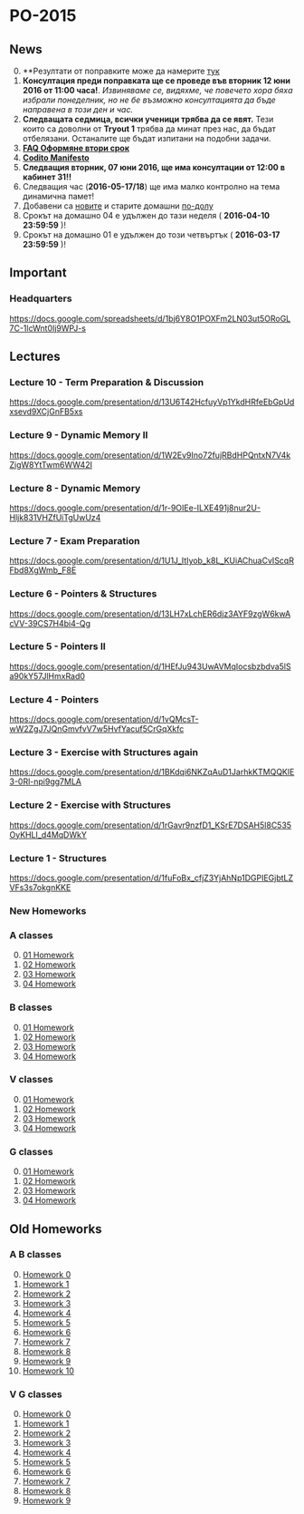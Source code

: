 # PO-2015

## News

0. **Резултати от поправките може да намерите [тук](https://github.com/elsys/po-homework/blob/master/july-retry.md)
0. **Консултация преди поправката ще се проведе във вторник 12 юни 2016 от 11:00 часа!**. _Извиняваме се, видяхме, че повечето хора бяха избрали понеделник, но не бе възможно консултацията да бъде направена в този ден и час._
0. **Следващата седмица, всички ученици трябва да се явят.** Тези които са доволни от **Tryout 1** трябва да минат през нас, да бъдат отбелязани. Останалите ще бъдат изпитани на подобни задачи.
0. [**FAQ Оформяне втори срок**](https://docs.google.com/document/d/1ETePYqIaqUG5ZunoYQ8laciVo1Ghz3EktExV7SYGGLE/edit?usp=sharing)
0. [**Codito Manifesto**](https://docs.google.com/document/d/1Ub5tekkCVQxmzpmYgjHmaMqOzvXWb5T1P_fzYIMox8M/edit#)
0. **Следващия вторник, 07 юни 2016, ще има консултации от 12:00 в кабинет 31!!**
0. Следващия час (**2016-05-17/18**) ще има малко контролно на тема динамична памет!
0. Добавени са [новите](#new-homeworks) и старите домашни [по-долу](#old-homeworks)
0. Срокът на домашно 04 е удължен до тази неделя ( **2016-04-10 23:59:59** )!
0. Срокът на домашно 01 е удължен до този четвъртък ( **2016-03-17 23:59:59** )!

## Important

### Headquarters
https://docs.google.com/spreadsheets/d/1bj6Y8O1POXFm2LN03ut5ORoGL7C-1lcWnt0Ij9WPJ-s

## Lectures

### Lecture 10 - Term Preparation & Discussion
https://docs.google.com/presentation/d/13U6T42HcfuyVp1YkdHRfeEbGpUdxsevd9XCjGnFB5xs

### Lecture 9 - Dynamic Memory II
https://docs.google.com/presentation/d/1W2Ev9Ino72fujRBdHPQntxN7V4kZigW8YtTwm6WW42I

### Lecture 8 - Dynamic Memory
https://docs.google.com/presentation/d/1r-9OIEe-ILXE491j8nur2U-Hljk831VHZfUiTgUwUz4

### Lecture 7 - Exam Preparation
https://docs.google.com/presentation/d/1U1J_ItIyob_k8L_KUiAChuaCvIScqRFbd8XgWmb_F8E

### Lecture 6 - Pointers & Structures
https://docs.google.com/presentation/d/13LH7xLchER6djz3AYF9zgW6kwAcVV-39CS7H4bi4-Qg

### Lecture 5 - Pointers II
https://docs.google.com/presentation/d/1HEfJu943UwAVMqIocsbzbdva5lSa90kY57JlHmxRad0

### Lecture 4 - Pointers
https://docs.google.com/presentation/d/1vQMcsT-wW2ZgJ7JQnGmvfvV7w5HvfYacuf5CrGqXkfc

### Lecture 3 - Exercise with Structures again
https://docs.google.com/presentation/d/1BKdqi6NKZqAuD1JarhkKTMQQKlE3-0Rl-npi9gg7MLA

### Lecture 2 - Exercise with Structures
https://docs.google.com/presentation/d/1rGavr9nzfD1_KSrE7DSAH5l8C535OyKHLI_d4MqDWkY

### Lecture 1 - Structures
https://docs.google.com/presentation/d/1fuFoBx_cfjZ3YjAhNp1DGPIEGjbtLZVFs3s7okgnKKE

### New Homeworks
### A classes

0. [01 Homework](A/01/README.md)
0. [02 Homework](A/02/README.md)
0. [03 Homework](A/03/README.md)
0. [04 Homework](A/04/README.md)

### B classes

0. [01 Homework](B/01/README.md)
0. [02 Homework](B/02/README.md)
0. [03 Homework](B/03/README.md)
0. [04 Homework](B/04/README.md)

### V classes

0. [01 Homework](V/01/README.md)
0. [02 Homework](V/02/README.md)
0. [03 Homework](V/03/README.md)
0. [04 Homework](V/04/README.md)

### G classes

0. [01 Homework](G/01/README.md)
0. [02 Homework](G/02/README.md)
0. [03 Homework](G/03/README.md)
0. [04 Homework](G/04/README.md)

## Old Homeworks
### A B classes

0. [Homework 0](https://docs.google.com/presentation/d/15i3rlAeGX7YnCt7fVq6AdZf33Lgc4AOHWvTnDC-I24I/edit#slide=id.ge063510e8_0_62)
0. [Homework 1](https://docs.google.com/presentation/d/1UHWhWwYfh_dR-PtyRLMt5ErcFaGYvAONQd0QDdtNBJw/edit#slide=id.ge0dd53ff7_5_0)
0. [Homework 2](https://docs.google.com/presentation/d/1XBt84LbKHvRd92zLgaLcyC-ga0Ymlrs9H3_7NUn-1lc/edit#slide=id.gca15bdc74_0_9)
0. [Homework 3](https://docs.google.com/presentation/d/1PKipJkyZJxG-_6vHuSciKRCL-OHaZD08dPUeGGyyDis/edit#slide=id.ge4ead636d_3_0)
0. [Homework 4](https://docs.google.com/presentation/d/1XxmPMCg7fDMh8XkRo6sjJ47adUxvCwc2l1x0zk2VuvU/edit#slide=id.ge2ff8ea56_0_81)
0. [Homework 5](https://docs.google.com/presentation/d/10q2iBU8VYUDIngCjbA675dtCbU9aMyeqI7Z1Q0ij19I/edit#slide=id.ge5170674f_0_5)
0. [Homework 6](https://docs.google.com/presentation/d/1tRrXE61UccF3Ty51pkHkuN0QczQ71S7A3bkpyadLfTc/edit#slide=id.ge64dbcdf6_0_0)
0. [Homework 7](https://docs.google.com/presentation/d/1he0lQnT8k7faavvAh3EyKgCmYGMhPpzS3WpOWJUZEYM/edit#slide=id.gcd29c2a72_1_45)
0. [Homework 8](https://drive.google.com/file/d/0B83l5t-0yjU7Vl91Yy1PUFlXTkk/view?usp=sharing)
0. [Homework 9](https://docs.google.com/document/d/1B-ZN-pwSB-dur0p8-I6wCR30YU9-cazD3RDD0xIHM-8/edit?usp=sharing)
0. [Homework 10](https://docs.google.com/document/d/1zfNtzMacO3EzNS0s3qsNjvycLpoIzZhwz0AGDp1jYKI/edit?usp=sharing)


### V G classes
0. [Homework 0](https://docs.google.com/presentation/d/1Ztt6_sHYvs9JuNK0m6QUJHyzp6JfFIvFhnqNsA6blLY/edit#slide=id.ge063510e8_0_62)
0. [Homework 1](https://docs.google.com/presentation/d/1KOyuzeBV7ntvg9sK8BPb9_TOF_G3U41yDk8WuwOEQrI/edit#slide=id.ge0dd53ff7_5_0)
0. [Homework 2](https://docs.google.com/presentation/d/1sl-jsBzLDeq8aBuznykwE2DgBNy3FaxIg_yTlVnI-Ns/edit#slide=id.gca15bdc74_0_9)
0. [Homework 3](https://docs.google.com/presentation/d/1SWbUvnJkjZJqK_KDZb2O7CjHzyhScHkwgjWvy-dj18c/edit?usp=sharing)
0. [Homework 4](https://docs.google.com/presentation/d/1Y9Dmt3qMC40y9lWTGnSDuln8DtaD4jPIEW-zDM55dPs/edit#slide=id.ge64dbcdf6_0_0)
0. [Homework 5](https://docs.google.com/presentation/d/1qtS_InM-Jb2NnXoq28iCLqruC1uItbMSonSd7DRXgiE/edit#slide=id.gcd29c2a72_1_45)
0. [Homework 6](https://docs.google.com/document/d/1ECwpTZMThp4K06acrtqCWeSe0tQlt7oKUKRvOIQjMrM/edit)
0. [Homework 7](https://drive.google.com/file/d/0B83l5t-0yjU7Vl91Yy1PUFlXTkk/view?usp=sharing)
0. [Homework 8](https://docs.google.com/document/d/1B-ZN-pwSB-dur0p8-I6wCR30YU9-cazD3RDD0xIHM-8/edit?usp=sharing)
0. [Homework 9](https://docs.google.com/document/d/1zfNtzMacO3EzNS0s3qsNjvycLpoIzZhwz0AGDp1jYKI/edit?usp=sharing)

